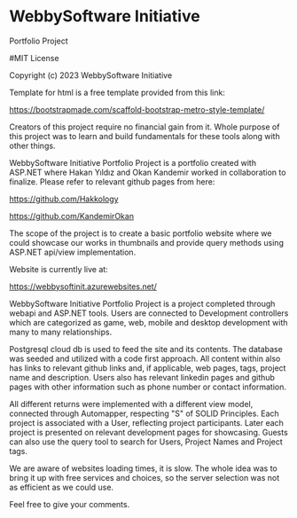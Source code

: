 # WebbySoftware Initiative
Portfolio Project

#MIT License

Copyright (c) 2023 WebbySoftware Initiative

Template for html is a free template provided from this link:

https://bootstrapmade.com/scaffold-bootstrap-metro-style-template/

Creators of this project require no financial gain from it. Whole purpose of this project was to learn and build fundamentals for these tools along with other things.

WebbySoftware Initiative Portfolio Project is a portfolio created with ASP.NET where Hakan Yıldız and Okan Kandemir worked in collaboration to finalize. Please refer to relevant github pages from here:

https://github.com/Hakkology

https://github.com/KandemirOkan

The scope of the project is to create a basic portfolio website where we could showcase our works in thumbnails and provide query methods using ASP.NET api/view implementation.

Website is currently live at:

https://webbysoftinit.azurewebsites.net/ 

WebbySoftware Initiative Portfolio Project is a project completed through webapi and ASP.NET tools.
Users are connected to Development controllers which are categorized as game, web, mobile and desktop development with many to many relationships.

Postgresql cloud db is used to feed the site and its contents. The database was seeded and utilized with a code first approach. 
All content within also has links to relevant github links and, if applicable, web pages, tags, project name and description.
Users also has relevant linkedin pages and github pages with other information such as phone number or contact information.

All different returns were implemented with a different view model, connected through Automapper, respecting "S" of SOLID Principles.
Each project is associated with a User, reflecting project participants.
Later each project is presented on relevant development pages for showcasing. Guests can also use the query tool to search for Users, Project Names and Project tags.

We are aware of websites loading times, it is slow. The whole idea was to bring it up with free services and choices, so the server selection was not as efficient as we could use.

Feel free to give your comments.
